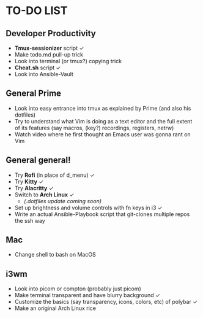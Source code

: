 # TO-DO LIST
## Developer Productivity 
- **Tmux-sessionizer** script ✓
- Make todo.md pull-up trick 
- Look into terminal (or tmux?) copying trick
- **Cheat.sh** script ✓
- Look into Ansible-Vault

## General Prime
- Look into easy entrance into tmux as explained by Prime (and also his dotfiles)
- Try to understand what Vim is doing as a text editor and the full extent of its features (say macros, (key?) recordings, registers, netrw)
- Watch video where he first thought an Emacs user was gonna rant on Vim

## General general!
- Try **Rofi** (in place of d_menu) ✓
- Try **Kitty** ✓
- Try **Alacritty** ✓
- Switch to **Arch Linux** ✓
  - *(.dotfiles update coming soon)*
- Set up brightness and volume controls with fn keys in i3 ✓
- Write an actual Ansible-Playbook script that git-clones multiple repos the ssh way

## Mac
- Change shell to bash on MacOS

## i3wm
- Look into picom or compton (probably just picom)
- Make terminal transparent and have blurry background ✓
- Customize the basics (say transparency, icons, colors, etc) of polybar ✓
- Make an original Arch Linux rice
